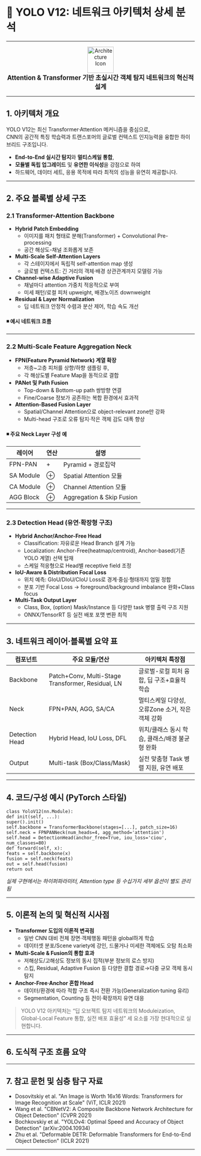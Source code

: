 # 🧬 YOLO V12: 네트워크 아키텍처 상세 분석

---

<div align="center">

<img src="https://img.icons8.com/color/96/structure.png" width="70" alt="Architecture Icon"/>
<br>
<b style="font-size:1.2em;">Attention & Transformer 기반 초실시간 객체 탐지 네트워크의 혁신적 설계</b>

</div>

---

## 1. 아키텍처 개요

YOLO V12는 최신 Transformer·Attention 메커니즘을 중심으로,  
CNN의 공간적 특징 학습력과 트랜스포머의 글로벌 컨텍스트 인지능력을 융합한 하이브리드 구조입니다.

- **End-to-End 실시간 탐지**와 **멀티스케일 통합**,  
- **모듈별 독립 업그레이드** 및 **유연한 이식성**을 강점으로 하여  
- 하드웨어, 데이터 세트, 응용 목적에 따라 최적의 성능을 유연히 제공합니다.

---

## 2. 주요 블록별 상세 구조

### 2.1 Transformer-Attention Backbone

- **Hybrid Patch Embedding**  
  - 이미지를 패치 형태로 분해(Transformer) + Convolutional Pre-processing
  - 공간 해상도-채널 조화롭게 보존
- **Multi-Scale Self-Attention Layers**  
  - 각 스테이지에서 독립적 self-attention map 생성  
  - 글로벌 컨텍스트: 긴 거리의 객체·배경 상관관계까지 모델링 가능
- **Channel-wise Adaptive Fusion**  
  - 채널마다 attention 가중치 적응적으로 부여  
  - 미세 패턴/로컬 피처 upweight, 배경노이즈 downweight
- **Residual & Layer Normalization**  
  - 딥 네트워크 안정적 수렴과 분산 제어, 학습 속도 개선

#### ◾ 예시 네트워크 흐름



---

### 2.2 Multi-Scale Feature Aggregation Neck

- **FPN(Feature Pyramid Network) 계열 확장**  
  - 저층~고층 피처를 상향/하향 샘플링 후,  
  - 각 해상도별 Feature Map을 동적으로 결합
- **PANet 및 Path Fusion**  
  - Top-down & Bottom-up path 쌍방향 연결  
  - Fine/Coarse 정보가 공존하는 복합 환경에서 효과적
- **Attention-Based Fusion Layer**  
  - Spatial/Channel Attention으로 object-relevant zone만 강화  
  - Multi-head 구조로 오류 탐지·작은 객체 감도 대폭 향상

#### ◾ 주요 Neck Layer 구성 예

| 레이어          | 연산 | 설명                       |
|-----------------|------|---------------------------|
| FPN-PAN         | +    | Pyramid + 경로집약         |
| SA Module       | ⊕    | Spatial Attention 모듈     |
| CA Module       | ⊕    | Channel Attention 모듈     |
| AGG Block       | ⊕    | Aggregation & Skip Fusion |

---

### 2.3 Detection Head (유연·확장형 구조)

- **Hybrid Anchor/Anchor-Free Head**  
  - Classification: 자유로운 Head Branch 설계 가능  
  - Localization: Anchor-Free(heatmap/centroid), Anchor-based(기존 YOLO 계열) 선택 탑재  
  - 스케일 적응형으로 Head별 receptive field 조정
- **IoU-Aware & Distribution Focal Loss**  
  - 위치 예측: GIoU/DIoU/CIoU Loss로 경계·중심·형태까지 엄밀 정합
  - 분포 기반 Focal Loss → foreground/background imbalance 완화+Class focus  
- **Multi-Task Output Layer**  
  - Class, Box, (option) Mask/Instance 등 다양한 task 병렬 출력 구조 지원  
  - ONNX/TensorRT 등 실전 배포 포맷 변환 최적

---

## 3. 네트워크 레이어·블록별 요약 표

| 컴포넌트                 | 주요 모듈/연산         | 아키텍처 특장점                                |
|--------------------------|-----------------------|------------------------------------------------|
| Backbone                 | Patch+Conv, Multi-Stage Transformer, Residual, LN | 글로벌-로컬 피처 융합, 딥 구조+효율적 학습          |
| Neck                     | FPN+PAN, AGG, SA/CA   | 멀티스케일 다양성, 오류Zone 소거, 작은 객체 강화     |
| Detection Head           | Hybrid Head, IoU Loss, DFL | 위치/클래스 동시 학습, 클래스/배경 불균형 완화       |
| Output                   | Multi-task (Box/Class/Mask) | 실전 맞춤형 Task 병렬 지원, 유연 배포               |

---

## 4. 코드/구성 예시 (PyTorch 스타일)

```
class YoloV12(nn.Module):
def init(self, ...):
super().init()
self.backbone = TransformerBackbone(stages=[...], patch_size=16)
self.neck = FPNPANNeck(num_heads=4, agg_method='attention')
self.head = DetectionHead(anchor_free=True, iou_loss='ciou', num_classes=80)
def forward(self, x):
feats = self.backbone(x)
fusion = self.neck(feats)
out = self.head(fusion)
return out
```
*실제 구현에서는 하이퍼파라미터, Attention type 등 수십가지 세부 옵션이 별도 관리됨*

---

## 5. 이론적 논의 및 혁신적 시사점

- **Transformer 도입의 이론적 변곡점**
    - 일반 CNN 대비 전체 장면·객체행동 패턴을 global하게 학습
    - 데이터셋 분포/Scene variety에 강인, 드물거나 미세한 객체에도 오탐 최소화
- **Multi-Scale & Fusion의 통합 효과**
    - 저해상도/고해상도 정보의 동시 집적(부분 정보의 로스 방지)
    - 스킵, Residual, Adaptive Fusion 등 다양한 결합 경로→다중 규모 객체 동시 탐지
- **Anchor-Free·Anchor 혼합 Head**
    - 데이터/환경에 따라 적합 구조 즉시 전환 가능(Generalization·tuning 유리)
    - Segmentation, Counting 등 전이·확장까지 유연 대응

> YOLO V12 아키텍처는 “딥 오브젝트 탐지 네트워크의 Moduleization, Global-Local Feature 통합, 실전 배포 효율성” 세 요소를 가장 현대적으로 실현합니다.

---

## 6. 도식적 구조 흐름 요약


---

## 7. 참고 문헌 및 심층 탐구 자료

- Dosovitskiy et al. "An Image is Worth 16x16 Words: Transformers for Image Recognition at Scale" (ViT, ICLR 2021)
- Wang et al. "CBNetV2: A Composite Backbone Network Architecture for Object Detection" (CVPR 2021)
- Bochkovskiy et al. "YOLOv4: Optimal Speed and Accuracy of Object Detection" (arXiv:2004.10934)
- Zhu et al. "Deformable DETR: Deformable Transformers for End-to-End Object Detection" (ICLR 2021)

---
